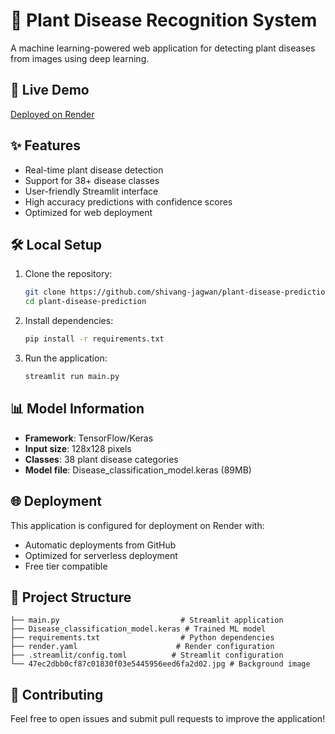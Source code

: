 # 🌱 Plant Disease Recognition System

A machine learning-powered web application for detecting plant diseases from images using deep learning.

## 🚀 Live Demo
[Deployed on Render](https://plant-disease-prediction.onrender.com)

## ✨ Features

- Real-time plant disease detection
- Support for 38+ disease classes  
- User-friendly Streamlit interface
- High accuracy predictions with confidence scores
- Optimized for web deployment

## 🛠️ Local Setup

1. Clone the repository:
   ```bash
   git clone https://github.com/shivang-jagwan/plant-disease-prediction.git
   cd plant-disease-prediction
   ```

2. Install dependencies:
   ```bash
   pip install -r requirements.txt
   ```

3. Run the application:
   ```bash
   streamlit run main.py
   ```

## 📊 Model Information

- **Framework**: TensorFlow/Keras
- **Input size**: 128x128 pixels
- **Classes**: 38 plant disease categories
- **Model file**: Disease_classification_model.keras (89MB)

## 🌐 Deployment

This application is configured for deployment on Render with:
- Automatic deployments from GitHub
- Optimized for serverless deployment
- Free tier compatible

## 📁 Project Structure

```
├── main.py                           # Streamlit application
├── Disease_classification_model.keras # Trained ML model
├── requirements.txt                  # Python dependencies  
├── render.yaml                      # Render configuration
├── .streamlit/config.toml          # Streamlit configuration
└── 47ec2dbb0cf87c01830f03e5445956eed6fa2d02.jpg # Background image
```

## 🤝 Contributing

Feel free to open issues and submit pull requests to improve the application!
